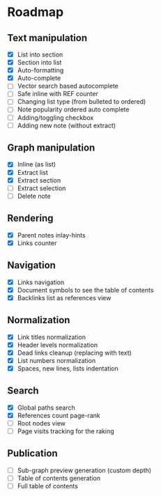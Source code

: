 # Roadmap

## Text manipulation

- [x] List into section
- [x] Section into list
- [x] Auto-formatting
- [x] Auto-complete
- [ ] Vector search based autocomplete
- [ ] Safe inline with REF counter
- [ ] Changing list type (from bulleted to ordered)
- [ ] Note popularity ordered auto complete
- [ ] Adding/toggling checkbox
- [ ] Adding new note (without extract)

## Graph manipulation

- [x] Inline (as list)
- [x] Extract list
- [x] Extract section
- [ ] Extract selection
- [ ] Delete note

## Rendering

- [x] Parent notes inlay-hints
- [x] Links counter

## Navigation

- [x] Links navigation
- [x] Document symbols to see the table of contents
- [x] Backlinks list as references view

## Normalization

- [x] Link titles normalization
- [x] Header levels normalization
- [x] Dead links cleanup (replacing with text)
- [x] List numbers normalization
- [x] Spaces, new lines, lists indentation

## Search

- [x] Global paths search
- [x] References count page-rank
- [ ] Root nodes view
- [ ] Page visits tracking for the raking

## Publication

- [ ] Sub-graph preview generation (custom depth)
- [ ] Table of contents generation
- [ ] Full table of contents
